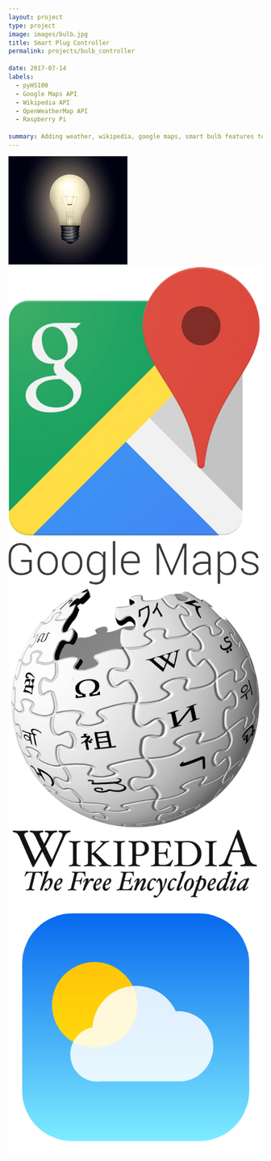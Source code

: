 ```yaml
---
layout: project
type: project
image: images/bulb.jpg
title: Smart Plug Controller
permalink: projects/bulb_controller

date: 2017-07-14
labels:
  - pyHS100
  - Google Maps API
  - Wikipedia API
  - OpenWeatherMap API
  - Raspberry Pi

summary: Adding weather, wikipedia, google maps, smart bulb features to Raspberry Pi Chat bot.
---
```


<div class="ui small rounded images">
  <img class="ui image" src="../images/bulb.jpg">
  <img class="ui image" src="../images/gmaps.png">
  <img class="ui image" src="../images/wiki.png">
  <img class="ui image" src="../images/weather.jpg">
</div>
